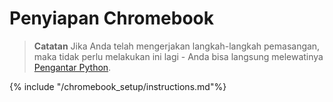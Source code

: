 # Penyiapan Chromebook

> **Catatan** Jika Anda telah mengerjakan langkah-langkah pemasangan, maka tidak perlu melakukan ini lagi - Anda bisa langsung melewatinya [Pengantar Python](../python_introduction/README.md).

{% include "/chromebook_setup/instructions.md"%}